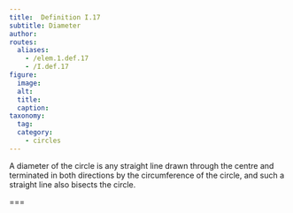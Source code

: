 ```yaml
---
title:  Definition I.17
subtitle: Diameter
author:
routes:
  aliases:
    - /elem.1.def.17
    - /I.def.17
figure:
  image:
  alt:
  title:
  caption:
taxonomy:
  tag:
  category:
    - circles
---
```


A <term>diameter</term> of the circle is any straight line drawn through the centre and terminated in both directions by the circumference of the circle, and such a straight line also bisects the circle.

===
